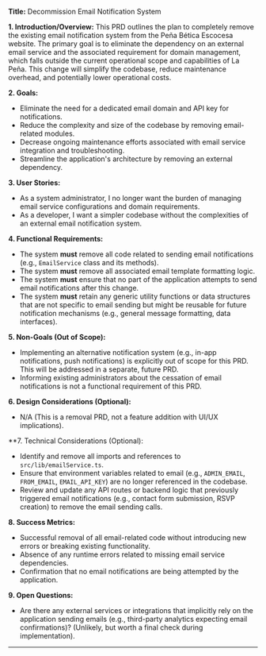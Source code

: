 **Title:** Decommission Email Notification System

**1. Introduction/Overview:**
This PRD outlines the plan to completely remove the existing email notification system from the Peña Bética Escocesa website. The primary goal is to eliminate the dependency on an external email service and the associated requirement for domain management, which falls outside the current operational scope and capabilities of La Peña. This change will simplify the codebase, reduce maintenance overhead, and potentially lower operational costs.

**2. Goals:**
*   Eliminate the need for a dedicated email domain and API key for notifications.
*   Reduce the complexity and size of the codebase by removing email-related modules.
*   Decrease ongoing maintenance efforts associated with email service integration and troubleshooting.
*   Streamline the application's architecture by removing an external dependency.

**3. User Stories:**
*   As a system administrator, I no longer want the burden of managing email service configurations and domain requirements.
*   As a developer, I want a simpler codebase without the complexities of an external email notification system.

**4. Functional Requirements:**
*   The system **must** remove all code related to sending email notifications (e.g., `EmailService` class and its methods).
*   The system **must** remove all associated email template formatting logic.
*   The system **must** ensure that no part of the application attempts to send email notifications after this change.
*   The system **must** retain any generic utility functions or data structures that are not specific to email sending but might be reusable for future notification mechanisms (e.g., general message formatting, data interfaces).

**5. Non-Goals (Out of Scope):**
*   Implementing an alternative notification system (e.g., in-app notifications, push notifications) is explicitly out of scope for this PRD. This will be addressed in a separate, future PRD.
*   Informing existing administrators about the cessation of email notifications is not a functional requirement of this PRD.

**6. Design Considerations (Optional):**
*   N/A (This is a removal PRD, not a feature addition with UI/UX implications).

**7. Technical Considerations (Optional):
*   Identify and remove all imports and references to `src/lib/emailService.ts`.
*   Ensure that environment variables related to email (e.g., `ADMIN_EMAIL`, `FROM_EMAIL`, `EMAIL_API_KEY`) are no longer referenced in the codebase.
*   Review and update any API routes or backend logic that previously triggered email notifications (e.g., contact form submission, RSVP creation) to remove the email sending calls.

**8. Success Metrics:**
*   Successful removal of all email-related code without introducing new errors or breaking existing functionality.
*   Absence of any runtime errors related to missing email service dependencies.
*   Confirmation that no email notifications are being attempted by the application.

**9. Open Questions:**
*   Are there any external services or integrations that implicitly rely on the application sending emails (e.g., third-party analytics expecting email confirmations)? (Unlikely, but worth a final check during implementation).

---